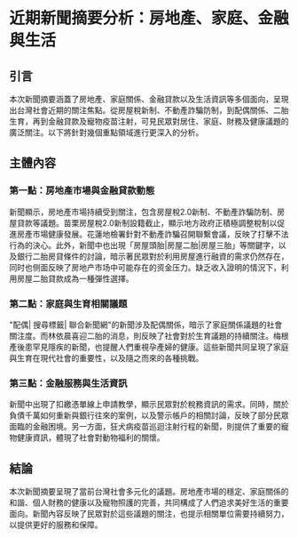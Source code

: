 # 近期新聞摘要分析：房地產、家庭、金融與生活

## 引言

本次新聞摘要涵蓋了房地產、家庭關係、金融貸款以及生活資訊等多個面向，呈現出台灣社會近期的關注焦點。從房屋稅新制、不動產詐騙防制，到配偶關係、二胎生育，再到金融貸款及寵物疫苗注射，可見民眾對居住、家庭、財務及健康議題的廣泛關注。以下將針對幾個重點領域進行更深入的分析。

## 主體內容

### 第一點：房地產市場與金融貸款動態

新聞顯示，房地產市場持續受到關注，包含房屋稅2.0新制、不動產詐騙防制、房屋貸款等議題。苗栗房屋稅2.0新制設籍截止，顯示地方政府正積極調整稅制以促進房產市場健康發展。花蓮地檢署針對不動產詐騙召開聯繫會議，反映了打擊不法行為的決心。此外，新聞中也出現「房屋頭胎|房屋二胎|房屋三胎」等關鍵字，以及銀行二胎房貸條件的討論，暗示著民眾對於利用房屋進行融資的需求仍然存在，同时也侧面反映了房地产市场中可能存在的资金压力。缺乏收入證明的情況下，利用房屋二胎貸款成為一種彈性選擇。

### 第二點：家庭與生育相關議題

"配偶| 搜尋標籤| 聯合新聞網"的新聞涉及配偶關係，暗示了家庭關係議題的社會關注度。而林依晨喜迎二胎的消息，則反映了社會對於生育議題的持續關注。梅根產後患罕見隱疾的新聞，也提醒人們重視孕產婦的健康。這些新聞共同呈現了家庭與生育在現代社會的重要性，以及隨之而來的各種挑戰。

### 第三點：金融服務與生活資訊

新聞中出現了扣繳憑單線上申請教學，顯示民眾對於稅務資訊的需求。同時，關於負債千萬如何重新與銀行往來的案例，以及警示帳戶的相關討論，反映了部分民眾面臨的金融困境。另一方面，狂犬病疫苗巡迴注射行程的新聞，則提供了重要的寵物健康資訊，體現了社會對動物福利的關懷。

## 結論

本次新聞摘要呈現了當前台灣社會多元化的議題。房地產市場的穩定、家庭關係的和諧、個人財務的健康以及寵物照護的完善，共同構成了人們追求美好生活的重要面向。新聞內容反映了民眾對於這些議題的關注，也提示相關單位需要持續努力，以提供更好的服務和保障。
